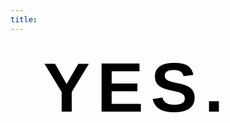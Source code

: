 ```yaml
---
title: 
---
```


<!-- Amazon Link -->

<!-- CSS Code -->
<style type="text/css" scoped>
a.GeneratedLink:link {
font-family:Helvetica, sans-serif;font-size:8em;font-weight:bold;letter-spacing:0.1em;line-height:1.3em;text-align:right;color:#000000;padding:0.2em;text-decoration:none; position: relative; left: 30px;
}
a.GeneratedLink:visited {
color:#000000;text-decoration:none;
}
a.GeneratedLink:hover {
color:#000000;text-decoration:underline;
}
a.GeneratedLink:active {
color:#000000;text-decoration:none;
}
</style>

<!-- HTML Code -->
<a class="GeneratedLink" href="https://www.amazon.com/gp/product/B01NCXOM91/ref=as_li_tl?ie=UTF8&tag=trustinhan-20&camp=1789&creative=9325&linkCode=as2&creativeASIN=B01NCXOM91&linkId=5b86c17c19251231fab72b8cadca0c75" target="_blank"> YES.
</a>



<!-- adsense -->
<script async src="//pagead2.googlesyndication.com/pagead/js/adsbygoogle.js"></script>
<script>
  (adsbygoogle = window.adsbygoogle || []).push({
    google_ad_client: "ca-pub-5743196196309421",
    enable_page_level_ads: true
  });
</script>

<!-- CSS Code -->
<style>

body { 
    background-image: url('http://i.imgur.com/MwOcVNi.png');
    background-repeat: no-repeat;
    background-attachment: fixed;
    background-size: 50%;
    background-position: 0% 100%; 
}
</style>


<!-- Google Analytics -->
<script>
  (function(i,s,o,g,r,a,m){i['GoogleAnalyticsObject']=r;i[r]=i[r]||function(){
  (i[r].q=i[r].q||[]).push(arguments)},i[r].l=1*new Date();a=s.createElement(o),
  m=s.getElementsByTagName(o)[0];a.async=1;a.src=g;m.parentNode.insertBefore(a,m)
  })(window,document,'script','https://www.google-analytics.com/analytics.js','ga');

  ga('create', 'UA-90686593-1', 'auto');
  ga('send', 'pageview');

</script>



